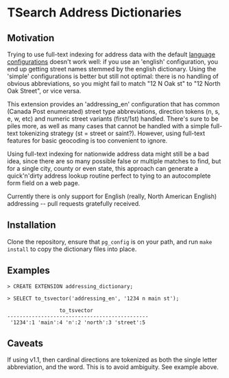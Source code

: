 # TSearch Address Dictionaries

## Motivation

Trying to use full-text indexing for address data with the default [language configurations](http://www.postgresql.org/docs/9.3/static/textsearch-dictionaries.html) doesn't work well: if you use an 'english' configuration, you end up getting street names stemmed by the english dictionary. Using the 'simple' configurations is better but still not optimal: there is no handling of obvious abbreviations, so you might fail to match "12 N Oak st" to "12 North Oak Street", or vice versa.

This extension provides an 'addressing_en' configuration that has common (Canada Post enumerated) street type abbreviations, direction tokens (n, s, e, w, etc) and numeric street variants (first/1st) handled. There's sure to be piles more, as well as many cases that cannot be handled with a simple full-text tokenizing strategy (st = street or saint?). However, using full-text features for basic geocoding is too convenient to ignore.

Using full-text indexing for nationwide address data might still be a bad idea, since there are so many possible false or multiple matches to find, but for a single city, county or even state, this approach can generate a quick'n'dirty address lookup routine perfect to tying to an autocomplete form field on a web page.

Currently there is only support for English (really, North American English) addressing -- pull requests gratefully received.

## Installation

Clone the repository, ensure that `pg_config` is on your path, and run `make install` to copy the dictionary files into place.

## Examples

    > CREATE EXTENSION addressing_dictionary;

    > SELECT to_tsvector('addressing_en', '1234 n main st');

                     to_tsvector                  
    ----------------------------------------------
     '1234':1 'main':4 'n':2 'north':3 'street':5

## Caveats
If using v1.1, then cardinal directions are tokenized as both the single letter abbreviation, and the word. This is to avoid ambiguity. See example above.
